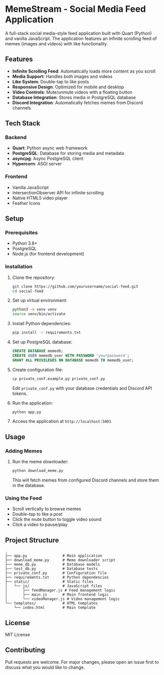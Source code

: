 # MemeStream - Social Media Feed Application

A full-stack social media-style feed application built with Quart (Python) and vanilla JavaScript. The application features an infinite scrolling feed of memes (images and videos) with like functionality.

## Features

- **Infinite Scrolling Feed**: Automatically loads more content as you scroll
- **Media Support**: Handles both images and videos
- **Like System**: Double-tap to like posts
- **Responsive Design**: Optimized for mobile and desktop
- **Video Controls**: Mute/unmute videos with a floating button
- **Database Integration**: Stores media in PostgreSQL database
- **Discord Integration**: Automatically fetches memes from Discord channels

## Tech Stack

### Backend
- **Quart**: Python async web framework
- **PostgreSQL**: Database for storing media and metadata
- **asyncpg**: Async PostgreSQL client
- **Hypercorn**: ASGI server

### Frontend
- Vanilla JavaScript
- IntersectionObserver API for infinite scrolling
- Native HTML5 video player
- Feather Icons

## Setup

### Prerequisites
- Python 3.8+
- PostgreSQL
- Node.js (for frontend development)

### Installation

1. Clone the repository:
   ```bash
   git clone https://github.com/yourusername/social-feed.git
   cd social-feed
   ```

2. Set up virtual environment:
   ```bash
   python3 -m venv venv
   source venv/bin/activate
   ```

3. Install Python dependencies:
   ```bash
   pip install -r requirements.txt
   ```

4. Set up PostgreSQL database:
   ```sql
   CREATE DATABASE memedb;
   CREATE USER memedb_user WITH PASSWORD 'yourpassword';
   GRANT ALL PRIVILEGES ON DATABASE memedb TO memedb_user;
   ```

5. Create configuration file:
   ```bash
   cp private_conf.example.py private_conf.py
   ```
   Edit `private_conf.py` with your database credentials and Discord API tokens.

6. Run the application:
   ```bash
   python app.py
   ```

7. Access the application at `http://localhost:5001`

## Usage

### Adding Memes
1. Run the meme downloader:
   ```bash
   python download_meme.py
   ```
   This will fetch memes from configured Discord channels and store them in the database.

### Using the Feed
- Scroll vertically to browse memes
- Double-tap to like a post
- Click the mute button to toggle video sound
- Click a video to pause/play

## Project Structure

```
.
├── app.py                # Main application
├── download_meme.py      # Meme downloader script
├── meme_db.py            # Database models
├── test_db.py            # Database tests
├── private_conf.py       # Configuration file
├── requirements.txt      # Python dependencies
├── static/               # Static files
│   └── js/               # JavaScript files
│       ├── feedManager.js # Feed management logic
│       ├── main.js       # Main frontend logic
│       └── videoManager.js # Video management logic
└── templates/            # HTML templates
    └── index.html        # Main template
```

## License

MIT License

## Contributing

Pull requests are welcome. For major changes, please open an issue first to discuss what you would like to change.
